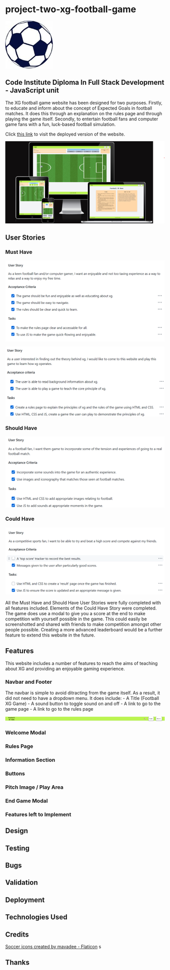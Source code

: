 # project-two-xg-football-game #

![football image](readme-resources/football.jpg)

## Code Institute Diploma In Full Stack Development - JavaScript unit ##

The XG football game website has been designed for two purposes. Firstly, to educate and inform about the concept of Expected Goals in football matches. It does this through an explanation on the rules page and through playing the game itself. Secondly, to entertain football fans and computer game fans with a fun, luck-based football simulation.

Click [this link](https://andrewpmilne.github.io/project-two-xg-football-game/) to visit the deployed version of the website. 

![XG football game at different screen sizes](readme-resources/screensizes-screenshot.png)

## User Stories ##

### Must Have ### 
![Must have first User Story](readme-resources/must-have-one.png)

![Must have second User Story](readme-resources/must-have-two.png)

### Should Have ###
![Should have User Story](readme-resources/should-have.png)

### Could Have ### 
![Could have User Story](readme-resources/could-have.png)

All the Must Have and Should Have User Stories were fully completed with all features included. Elements of the Could Have Story were completed. The game does use a modal to give you a score at the end to make competition with yourself possible in the game. This could easily be screenshotted and shared with friends to make competition amongst other people possible. Creating a more advanced leaderboard would be a further feature to extend this website in the future. 

## Features ##
This website includes a number of features to reach the aims of teaching about XG and providing an enjoyable gaming experience.

### Navbar and Footer ###
The navbar is simple to avoid ditracting from the game itself. As a result, it did not need to have a dropdown menu. It does include:
    - A Title (Football XG Game)
    - A sound button to toggle sound on and off
    - A link to go to the game page
    - A link to go to the rules page

![Navbar Screenshot](readme-resources/navbar-screenshot.png)

### Welcome Modal ###

### Rules Page ###

### Information Section ###

### Buttons ###

### Pitch Image / Play Area ###

### End Game Modal ###

### Features left to Implement ###

## Design ##

## Testing ##

## Bugs ##

## Validation ##

## Deployment ##

## Technologies Used ##

## Credits ##
<a href="https://www.flaticon.com/free-icons/soccer" title="soccer icons">Soccer icons created by mavadee - Flaticon</a>
s
## Thanks ##




